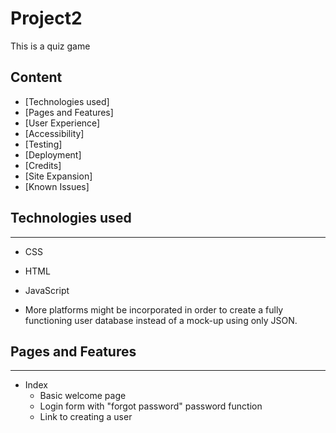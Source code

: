 # Project2

This is a quiz game

## Content

* [Technologies used]
* [Pages and Features]
* [User Experience]
* [Accessibility]
* [Testing]
* [Deployment]
* [Credits]
* [Site Expansion]
* [Known Issues]


## Technologies used
---

* CSS
* HTML
* JavaScript

* More platforms might be incorporated in order to create a fully functioning user database instead of a mock-up using only JSON. 


## Pages and Features
---

* Index
  * Basic welcome page
  * Login form with "forgot password" password function
  * Link to creating a user 
